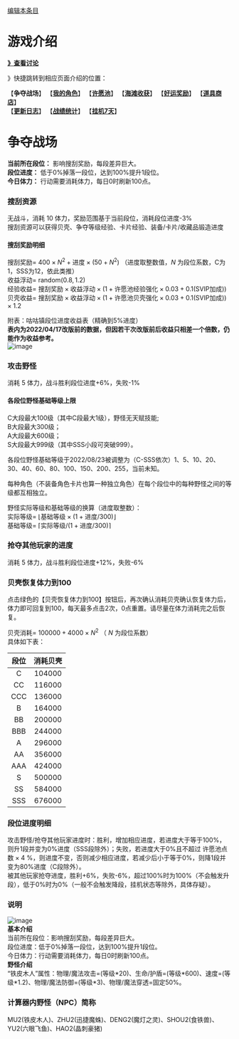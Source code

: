[编辑本条目](https://github.com/GuguTown/Wiki/edit/main/function/争夺战场.md)
# 游戏介绍
[**》查看讨论**](#讨论)   

》快捷跳转到相应页面介绍的位置：   

【**争夺战场**】 【[**我的角色**](我的角色.md)】 【[**许愿池**](许愿池.md)】 【[**海滩收获**](海滩收获.md)】 【[**好运奖励**](好运奖励.md)】 【[**道具商店**](道具商店.md)】   
【[**更新日志**](更新日志.md)】 【[**战绩统计**](战绩统计.md)】 【[**挂机7天**](挂机7天.md)】   

# 争夺战场
**当前所在段位：** 影响搜刮奖励，每段差异巨大。   
**段位进度：** 低于0%掉落一段位，达到100%提升1段位。   
**今日体力：** 行动需要消耗体力，每日0时刷新100点。
### 搜刮资源
无战斗，消耗 10 体力，奖励范围基于当前段位，消耗段位进度-3%   
搜刮资源可以获得贝壳、争夺等级经验、卡片经验、装备/卡片/收藏品锻造进度
#### 搜刮奖励明细
搜刮奖励= $400 \times N^2+\text{进度} \times (50+N^2)$  （进度取整数值，$N$ 为段位系数，C为1，SSS为12，依此类推）   
收益浮动= $\text{random}(0.8,1.2)$   
经验收益= $\text{搜刮奖励} \times \text{收益浮动} \times (1+ \text{许愿池经验强化} \times 0.03+0.1 \text{(SVIP加成)})$   
贝壳收益= $\text{搜刮奖励} \times \text{收益浮动} \times (1+ \text{许愿池贝壳强化} \times 0.03+0.1 \text{(SVIP加成)}) \times 1.2$   

附表：咕咕镇段位进度收益表（精确到5%进度）   
**表内为2022/04/17改版前的数据，但因若干次改版前后收益只相差一个倍数，仍能作为收益参考。**  
![image](https://user-images.githubusercontent.com/35645329/198130903-3862e904-9d71-4822-a0eb-45eaaca6fdab.png)
### 攻击野怪
消耗 5 体力，战斗胜利段位进度+6%，失败-1%   
#### 各段位野怪基础等级上限
C大段最大100级（其中C段最大1级），野怪无天赋技能;   
B大段最大300级；   
A大段最大600级；      
S大段最大999级（其中SSS小段可突破999）。

各段位野怪基础等级于2022/08/23被调整为（C-SSS依次）1、5、10、20、30、40、60、80、100、150、200、255，当前未知。

每种角色（不装备角色卡片也算一种独立角色）在每个段位中的每种野怪之间的等级都互相独立。   

野怪实际等级和基础等级的换算（进度取整数）：  
实际等级= $\lfloor \text{基础等级} \times (1+ \text{进度} /300) \rfloor$   
基础等级= $\lceil \text{实际等级}/(1+ \text{进度} /300) \rceil$   

### 抢夺其他玩家的进度
消耗 5 体力，战斗胜利段位进度+12%，失败-6%   
### 贝壳恢复体力到100
点击绿色的【贝壳恢复体力到100】按钮后，再次确认消耗贝壳确认恢复体力后，体力即可回复到100，每天最多点击2次，0点重置。请尽量在体力消耗完之后恢复。   

贝壳消耗= $100000+4000 \times N^2$ （ $N$ 为段位系数）     
具体如下表：  

|段位|消耗贝壳|
|:-:|:-:|
|C|104000|
|CC|116000|
|CCC|136000|
|B|164000|
|BB|200000|
|BBB|244000|
|A|296000|
|AA|356000|
|AAA|424000|
|S|500000|
|SS|584000|
|SSS|676000|

### 段位进度明细
攻击野怪/抢夺其他玩家进度时：胜利，增加相应进度，若进度大于等于100%，则升1段并变为0%进度（SSS段除外）；失败，若进度大于0%且不超过 $\text{许愿池点数} \times 4$ %，则进度不变，否则减少相应进度，若减少后小于等于0%，则降1段并变为80%进度（C段除外）。    
被其他玩家抢夺进度，胜利+6%，失败-6%，超过100%时为100%（不会触发升段），低于0%时为0%（一般不会触发降段，挂机状态等除外，具体存疑）。  

### 说明
![image](https://user-images.githubusercontent.com/35645329/197395368-cb8358d8-7002-4c74-a638-8d59c3a28bdf.png)   
**基本介绍**   
当前所在段位：影响搜刮奖励，每段差异巨大。   
段位进度：低于0%掉落一段位，达到100%提升1段位。   
今日体力：行动需要消耗体力，每日0时刷新100点。   
**野怪介绍**   
“铁皮木人”属性：物理/魔法攻击=(等级\*20)、生命/护盾=(等级\*600)、速度=(等级\*1.2)、物理/魔法防御=(等级\*3)、物理/魔法穿透=固定50%。
### 计算器内野怪（NPC）简称
MU2(铁皮木人)、ZHU2(迅捷魔蛛)、DENG2(魔灯之灵)、SHOU2(食铁兽)、YU2(六眼飞鱼)、HAO2(晶刺豪猪)

<link rel="dns-prefetch" href="http://cdn.mathjax.org">
<script type="text/javascript" async src="https://cdn.bootcss.com/mathjax/2.7.0/MathJax.js?config=TeX-AMS-MML_HTMLorMML"></script>
<script type="text/javascript" async src="https://cdnjs.cloudflare.com/ajax/libs/mathjax/2.7.0/MathJax.js?config=TeX-AMS-MML_HTMLorMML"></script>
<script type="text/x-mathjax-config">MathJax.Hub.Config({ tex2jax: {inlineMath: [['$','$']]} });</script>
